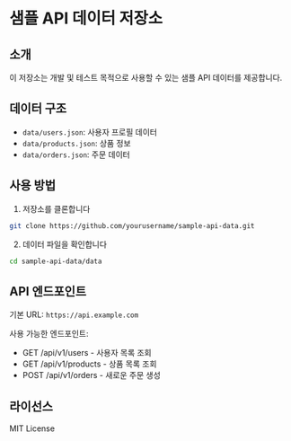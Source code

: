 # 샘플 API 데이터 저장소

## 소개
이 저장소는 개발 및 테스트 목적으로 사용할 수 있는 샘플 API 데이터를 제공합니다.

## 데이터 구조
- `data/users.json`: 사용자 프로필 데이터
- `data/products.json`: 상품 정보
- `data/orders.json`: 주문 데이터

## 사용 방법
1. 저장소를 클론합니다
```bash
git clone https://github.com/yourusername/sample-api-data.git
```

2. 데이터 파일을 확인합니다
```bash
cd sample-api-data/data
```

## API 엔드포인트
기본 URL: `https://api.example.com`

사용 가능한 엔드포인트:
- GET /api/v1/users - 사용자 목록 조회
- GET /api/v1/products - 상품 목록 조회
- POST /api/v1/orders - 새로운 주문 생성

## 라이선스
MIT License
